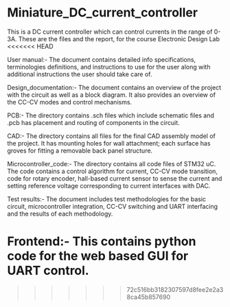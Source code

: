 # Miniature_DC_current_controller
This is a DC current controller which can control currents in the range of 0-3A. These are the files and the report, for the course Electronic Design Lab
<<<<<<< HEAD

User manual:-  The document contains detailed info specifications, terminologies definitions, and instructions to use for the user along with additional instructions the user should take care of.

Design_documentation:- The document contains an overview of the project with the circuit as well as a block diagram. It also provides an overview of the CC-CV modes and control mechanisms.

PCB:- The directory contains .sch files which include schematic files and .pcb has placement and routing of components in the circuit.

CAD:- The directory contains all files for the final CAD assembly model of the project. It has mounting holes for wall attachment; each surface has groves for fitting a removable back panel structure.

Microcontroller_code:- The directory contains all code files of STM32 uC. The code contains a control algorithm for current, CC-CV mode transition, code for rotary encoder, hall-based current sensor to sense the current and setting reference voltage corresponding to current interfaces with DAC.

Test results:- The document includes test methodologies for the basic circuit, microcontroller integration, CC-CV switching and UART interfacing and the results of each methodology.

Frontend:- This contains python code for the web based GUI for UART control.
=======
>>>>>>> 72c516bb3182307597d8fee2e2a38ca45b857690
